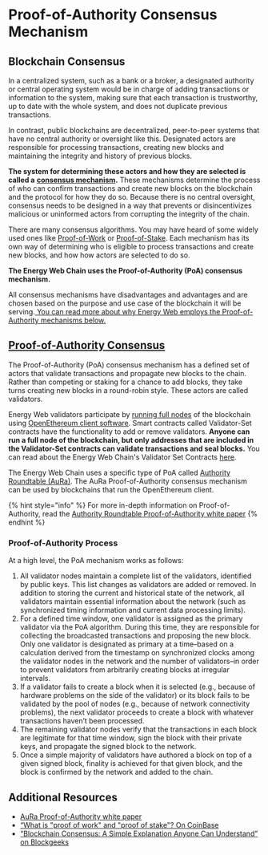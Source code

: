 # Proof-of-Authority Consensus Mechanism

## Blockchain Consensus

In a centralized system, such as a bank or a broker, a designated authority or central operating system would be in charge of adding transactions or information to the system, making sure that each transaction is trustworthy, up to date with the whole system, and does not duplicate previous transactions.

In contrast, public blockchains are decentralized, peer-to-peer systems that have no central authority or oversight like this. Designated actors are responsible for processing transactions, creating new blocks and maintaining the integrity and history of previous blocks.

**The system for determining these actors and how they are selected is called a** [**consensus mechanism**](https://ethereum.org/en/developers/docs/consensus-mechanisms/)**.** These mechanisms determine the process of who can confirm transactions and create new blocks on the blockchain and the protocol for how they do so. Because there is no central oversight, consensus needs to be designed in a way that prevents or disincentivizes malicious or uninformed actors from corrupting the integrity of the chain.&#x20;

There are many consensus algorithms. You may have heard of some widely used ones like [Proof-of-Work](https://ethereum.org/en/developers/docs/consensus-mechanisms/#proof-of-work) or [Proof-of-Stake](https://ethereum.org/en/developers/docs/consensus-mechanisms/#proof-of-stake'). Each mechanism has its own way of determining who is eligible to process transactions and create new blocks, and how how actors are selected to do so.

**The Energy Web Chain uses the Proof-of-Authority (PoA) consensus mechanism.**&#x20;

&#x20;All consensus mechanisms have disadvantages and advantages and are chosen based on the purpose and use case of the blockchain it will be serving.[ You can read more about why Energy Web employs the Proof-of-Authority mechanisms below.](broken-reference)

## [Proof-of-Authority Consensus](https://www.poa.network/for-users/whitepaper/poadao-v1/proof-of-authority)

The Proof-of-Authority (PoA) consensus mechanism has a defined set of actors that validate transactions and propagate new blocks to the chain. Rather than competing or staking for a chance to add blocks, they take turns creating new blocks in a round-robin style. These actors are called validators.&#x20;

Energy Web validators participate by [running full nodes](broken-reference) of the blockchain using [OpenEthereum client software](https://openethereum.github.io/). Smart contracts called Validator-Set contracts have the functionality to add or remove validators. **Anyone can run a full node of the blockchain, but only addresses that are included in the Validator-Set contracts can validate transactions and seal blocks.** You can read about the Energy Web Chain's Validator Set Contracts [here](broken-reference).&#x20;

The Energy Web Chain uses a specific type of PoA called [Authority Roundtable (AuRa)](https://www.poa.network/for-users/whitepaper/poadao-v1/proof-of-authority).  The AuRa Proof-of-Authority consensus mechanism can be used by blockchains that run the OpenEthereum client. &#x20;

{% hint style="info" %}
For more in-depth information on Proof-of-Authority, read the [Authority Roundtable Proof-of-Authority white paper](https://www.poa.network/for-users/whitepaper/poadao-v1/proof-of-authority)
{% endhint %}

### Proof-of-Authority Process

At a high level, the PoA mechanism works as follows:

1. All validator nodes maintain a complete list of the validators, identified by public keys. This list changes as validators are added or removed. In addition to storing the current and historical state of the network, all validators maintain essential information about the network (such as synchronized timing information and current data processing limits).
2. For a defined time window, one validator is assigned as the primary validator via the PoA algorithm. During this time, they are responsible for collecting the broadcasted transactions and proposing the new block. Only one validator is designated as primary at a time–based on a calculation derived from the timestamp on synchronized clocks among the validator nodes in the network and the number of validators–in order to prevent validators from arbitrarily creating blocks at irregular intervals.
3. If a validator fails to create a block when it is selected (e.g., because of hardware problems on the side of the validator) or its block fails to be validated by the pool of nodes (e.g., because of network connectivity problems), the next validator proceeds to create a block with whatever transactions haven’t been processed.
4. The remaining validator nodes verify that the transactions in each block are legitimate for that time window, sign the block with their private keys, and propagate the signed block to the network.
5. Once a simple majority of validators have authored a block on top of a given signed block, finality is achieved for that given block, and the block is confirmed by the network and added to the chain.

## Additional Resources

* [AuRa Proof-of-Authority white paper](https://www.poa.network/for-users/whitepaper/poadao-v1/proof-of-authority)
* [“What is "proof of work" and "proof of stake"? On CoinBase](https://www.coinbase.com/tr/learn/crypto-basics/what-is-proof-of-work-or-proof-of-stake?utm\_source=google\_search\_nb\&utm\_medium=cpc\&utm\_campaign=9943088770\&utm\_content=100067298945\&utm\_term=\&utm\_creative=523125652224\&cb\_device=c\&cb\_placement=\&cb\_country=us\&cb\_city=open\&cb\_language=en\_us\&gclid=CjwKCAjwr56IBhAvEiwA1fuqGq9QAo4c30d8AZHEcgwZLd6wOoNPEtKLqet\_K4f-X\_PXq5l7bmBVqBoCXSEQAvD\_BwE)
* [“Blockchain Consensus: A Simple Explanation Anyone Can Understand” on Blockgeeks](https://blockgeeks.com/guides/blockchain-consensus/)
